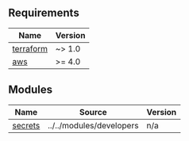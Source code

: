 <!-- BEGIN_TF_DOCS -->
## Requirements

| Name | Version |
|------|---------|
| <a name="requirement_terraform"></a> [terraform](#requirement\_terraform) | ~> 1.0 |
| <a name="requirement_aws"></a> [aws](#requirement\_aws) | >= 4.0 |

## Modules

| Name | Source | Version |
|------|--------|---------|
| <a name="module_secrets"></a> [secrets](#module\_secrets) | ../../modules/developers | n/a |
<!-- END_TF_DOCS -->